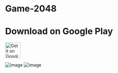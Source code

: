 # Game-2048
# Download on Google Play
<a href="https://play.google.com/store/apps/details?id=com.azamovhudstc.game2048">
<img alt="Get it on Google Play" src="https://play.google.com/intl/en_us/badges/images/apps/en-play-badge.png" height="50px"/></a>

![image](https://user-images.githubusercontent.com/108933534/214036157-86bac365-0ea1-4912-8f98-f548085f725b.png)
![image](https://user-images.githubusercontent.com/108933534/214036349-8d0c4282-9425-4cce-8cf6-854482c04188.png)

